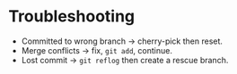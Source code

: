 # Troubleshooting

- Committed to wrong branch → cherry-pick then reset.
- Merge conflicts → fix, `git add`, continue.
- Lost commit → `git reflog` then create a rescue branch.
